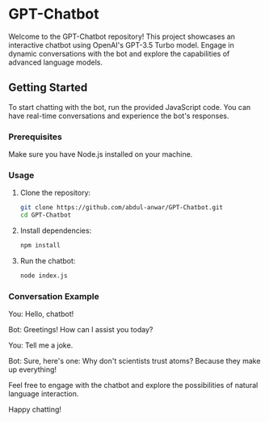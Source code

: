 # GPT-Chatbot

Welcome to the GPT-Chatbot repository! This project showcases an interactive chatbot using OpenAI's GPT-3.5 Turbo model. Engage in dynamic conversations with the bot and explore the capabilities of advanced language models.

## Getting Started

To start chatting with the bot, run the provided JavaScript code. You can have real-time conversations and experience the bot's responses.

### Prerequisites

Make sure you have Node.js installed on your machine.

### Usage

1. Clone the repository:
   ```bash
   git clone https://github.com/abdul-anwar/GPT-Chatbot.git
   cd GPT-Chatbot

2. Install dependencies:
   ```bash
   npm install

4. Run the chatbot:
   ```bash
   node index.js

### Conversation Example
You: Hello, chatbot!

Bot: Greetings! How can I assist you today?

You: Tell me a joke.

Bot: Sure, here's one: Why don't scientists trust atoms? Because they make up everything!

Feel free to engage with the chatbot and explore the possibilities of natural language interaction.

Happy chatting!

